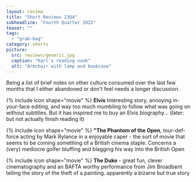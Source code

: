 ```yaml
---
layout: review
title: "Short Reviews 23Q4"
subheadline: "Fourth Quarter 2022"
teaser: ""
tags:
  - "grab-bag"
category: shorts
picture:
  src: reviews/generic.jpg
  caption: "Karl's reading nook"
  alt: "Armchair with lamp and bookcase"
---
```


Being a list of brief notes on other culture consumed over the last few months that I either abandoned or don't feel needs a longer discussion.

{% include icon shape="movie" %} **Elvis** Interesting story, annoying in-your-face editing, and way too much mumbling to follow what was going on without
subtitles. But it has inspired me to buy an Elvis biography... (later: but not actually finish reading it)

{% include icon shape="movie" %} **"The Phantom of the Open**, tour-def-force acting by Mark Rylance in a enjoyable caper - the sort of movie that seems to be coming something of a British cinema staple. Concerns a
(very) mediocre golfer bluffing and blagging his way into the British Open

{% include icon shape="movie" %} **The Duke** - great fun, clever cinematography and an BAFTA worthy performance from Jim Broadbent telling the story of the theft of a painting. apparently a bizarre
but true story

